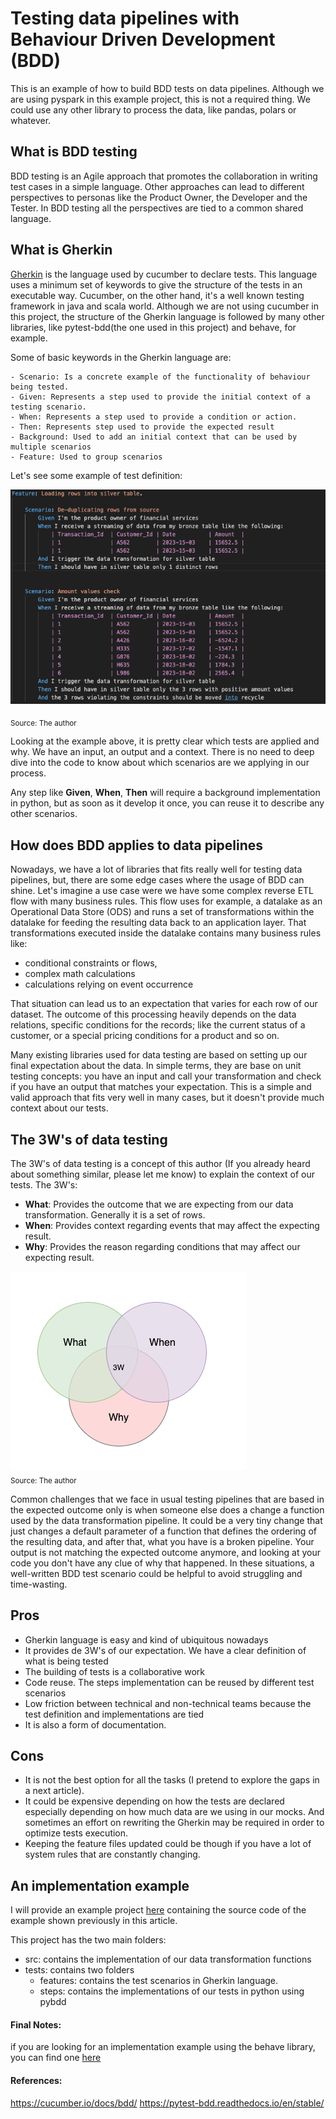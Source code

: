 # Testing data pipelines with Behaviour Driven Development (BDD)

This is an example of how to build BDD tests on data pipelines.
Although we are using pyspark in this example project, this is not a required thing.
We could use any other library to process the data, like pandas, polars or whatever.

## What is BDD testing

BDD testing is an Agile approach that promotes the collaboration in writing test cases in a simple language. Other
approaches can lead to different perspectives to personas like the Product Owner, the Developer and the Tester. In BDD testing
all the perspectives are tied to a common shared language.

## What is Gherkin

[Gherkin](https://cucumber.io/docs/gherkin/reference/) is the language used by cucumber to declare tests. This language uses a minimum set of keywords
to give the structure of the tests in an executable way.
Cucumber, on the other hand, it's a well known testing framework in java and scala world. Although we are not using cucumber in this project, the structure
of the Gherkin language is followed by many other libraries, like pytest-bdd(the one used in this project) and behave, for example.

Some of basic keywords in the Gherkin language are:

    - Scenario: Is a concrete example of the functionality of behaviour being tested.
    - Given: Represents a step used to provide the initial context of a testing scenario.
    - When: Represents a step used to provide a condition or action.
    - Then: Represents step used to provide the expected result
    - Background: Used to add an initial context that can be used by multiple scenarios
    - Feature: Used to group scenarios

Let's see some example of test definition:

![feature_example.png](docs%2Fimages%2Ffeature_example.png)

<sub>Source: The author</sub>

Looking at the example above, it is pretty clear which tests are applied and why. We have an input, an output and a context.
There is no need to deep dive into the code to know about which scenarios are we applying in our process.

Any step like **Given**, **When**, **Then** will require a background implementation in python, but as soon as it develop it once, you can reuse it to describe any other scenarios.



## How does BDD applies to data pipelines

Nowadays, we have a lot of libraries that fits really well for testing data pipelines, but, there are some edge cases
where the usage of BDD can shine.
Let's imagine a use case were we have some complex reverse ETL flow with many business rules. This flow uses for example,
a datalake as an Operational Data Store (ODS) and runs a set of transformations within the datalake for feeding the resulting
data back to an application layer. That transformations executed inside the datalake contains many business rules like:

- conditional constraints or flows,
- complex math calculations
- calculations relying on event occurrence

That situation can lead us to an expectation that varies for each row of our dataset. The outcome of this processing heavily depends on the data relations, specific conditions for the records; like
the current status of a customer, or a special pricing conditions for a product and so on.

Many existing libraries  used for data testing are based on setting up our final expectation about the data. In simple terms, they are
base on unit testing concepts: you have an input and call your transformation and check if you have an output that matches your expectation.
This is a simple and valid approach that fits very well in many cases, but it doesn't provide much context about our tests.

## The 3W's of data testing
The 3W's of data testing is a concept of this author (If you already heard about something similar, please let me know) to explain the context of our tests.
The 3W's:
- **What**: Provides the outcome that we are expecting from our data transformation. Generally it is a set of rows.
- **When**: Provides context regarding events that may affect the expecting result.
- **Why**: Provides the reason regarding conditions that may affect our expecting result.


![3W.png](docs%2Fimages%2F3W.png)
<br><sub>Source: The author</sub>


Common challenges that we face in usual testing pipelines that are based in the expected outcome only is when someone else
does a change a function used by the data transformation pipeline. It could be a very tiny change that just changes a default parameter
of a function that defines the ordering of the resulting data, and after that, what you have is a broken pipeline. Your output is not matching the expected outcome anymore,
and looking at your code you don't have any clue of why that happened. In these situations, a well-written BDD test scenario could be helpful to avoid struggling and time-wasting.




## Pros
- Gherkin language is easy and kind of ubiquitous nowadays
- It provides de 3W's of our expectation. We have a clear definition of what is being tested
- The building of tests is a collaborative work
- Code reuse. The steps implementation can be reused by different test scenarios
- Low friction between technical and non-technical teams because the test definition and implementations are tied
- It is also a form of documentation.

## Cons
- It is not the best option for all the tasks (I pretend to explore the gaps in a next article).
- It could be expensive depending on how the tests are declared especially depending on how much data are we using in our mocks. And sometimes an effort on rewriting the Gherkin may be required in order to optimize tests execution.
- Keeping the feature files updated could be though if you have a lot of system rules that are constantly changing.


## An implementation example

I will provide an example project [here](https://github.com/mflehnen/pytest-bdd-example) containing the source code of the example shown previously in this article.

This project has the two main folders:

- src: contains the implementation of our data transformation functions
- tests: contains two folders
    - features: contains the test scenarios in Gherkin language.
    - steps: contains the implementations of our tests in python using pybdd



#### Final Notes:
if you are looking for an implementation example using the behave library, you can find one [here](https://github.com/DanteLore/bdd-pyspark)

#### References:

https://cucumber.io/docs/bdd/
https://pytest-bdd.readthedocs.io/en/stable/